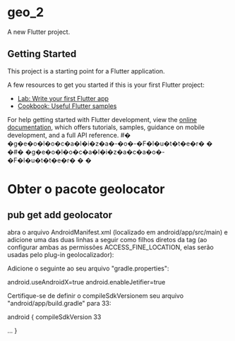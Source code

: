 # geo_2

A new Flutter project.

## Getting Started

This project is a starting point for a Flutter application.

A few resources to get you started if this is your first Flutter project:

- [Lab: Write your first Flutter app](https://docs.flutter.dev/get-started/codelab)
- [Cookbook: Useful Flutter samples](https://docs.flutter.dev/cookbook)

For help getting started with Flutter development, view the
[online documentation](https://docs.flutter.dev/), which offers tutorials,
samples, guidance on mobile development, and a full API reference.
#� �g�e�o�l�o�c�a�l�i�z�a�-�o�-�F�l�u�t�t�e�r�
�
�#� �g�e�o�l�o�c�a�l�i�z�a�c�a�o�-�F�l�u�t�t�e�r�
�
�

# Obter o pacote geolocator
## pub get add geolocator

abra o arquivo AndroidManifest.xml (localizado em android/app/src/main) e adicione uma das duas linhas a seguir
como filhos diretos da <manifest>tag (ao configurar ambas as permissões ACCESS_FINE_LOCATION, elas serão usadas pelo plug-in geolocalizador):

<uses-permission android:name="android.permission.ACCESS_FINE_LOCATION" />
<uses-permission android:name="android.permission.ACCESS_COARSE_LOCATION" />

Adicione o seguinte ao seu arquivo "gradle.properties":

android.useAndroidX=true
android.enableJetifier=true

Certifique-se de definir o compileSdkVersionem seu arquivo "android/app/build.gradle" para 33:

android {
  compileSdkVersion 33

  ...
}

